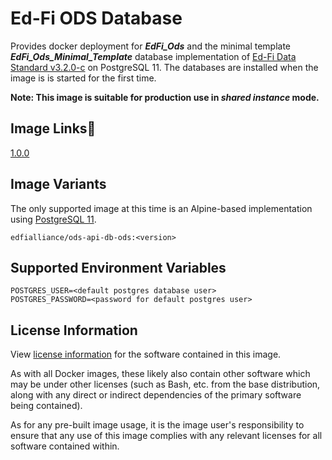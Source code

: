 # Ed-Fi ODS Database
Provides docker deployment for **_EdFi_Ods_** and the minimal template **_EdFi_Ods_Minimal_Template_** database implementation of [Ed-Fi Data Standard v3.2.0-c](https://techdocs.ed-fi.org/display/EFDS32/Ed-Fi+Data+Standard+v3.2) on PostgreSQL 11. The databases are installed when the image is is started for the first time.

**Note: This image is suitable for production use in _shared instance_ mode.**

## Image Links
[1.0.0](https://github.com/Ed-Fi-Alliance-OSS/Ed-Fi-ODS-Docker/blob/main/DB-ODS/Dockerfile)

## Image Variants
The only supported image at this time is an Alpine-based implementation using [PostgreSQL 11](https://hub.docker.com/_/postgres).

`edfialliance/ods-api-db-ods:<version>`

## Supported Environment Variables
``` 
POSTGRES_USER=<default postgres database user>
POSTGRES_PASSWORD=<password for default postgres user>
```

## License Information
View [license information](https://github.com/Ed-Fi-Alliance-OSS/Ed-Fi-ODS-Docker/blob/main/LICENSE) for the software contained in this image.

As with all Docker images, these likely also contain other software which may be under other licenses (such as Bash, etc. from the base distribution, along with any direct or indirect dependencies of the primary software being contained).

As for any pre-built image usage, it is the image user's responsibility to ensure that any use of this image complies with any relevant licenses for all software contained within.